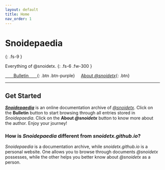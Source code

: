 ```yaml
---
layout: default
title: Home
nav_order: 1
---
```


# Snoidepaedia
{: .fs-9 }

Everything of @snoidetx.
{: .fs-6 .fw-300 }

[&nbsp;&nbsp;&nbsp;&nbsp;&nbsp;&nbsp;&nbsp;Bulletin&nbsp;&nbsp;&nbsp;&nbsp;&nbsp;&nbsp;&nbsp;](){: .btn .btn-purple} &nbsp; &nbsp; [About *@snoidetx*](https://snoidetx.github.io/){: .btn}

---

## Get Started

***[Snoidepaedia](https://snoidetx.github.io/Snoidepaedia/)*** is an online documentation archive of *[@snoidetx](https://snoidetx.github.io/)*. Click on the **Bulletin** button to start browsing through all entries stored in *Snoidepaedia*. Click on the **About *@snoidetx*** button to know more about the author. Enjoy your journey!

### How is *Snoidepaedia* different from *snoidetx.github.io*?

*Snoidepaedia* is a documentation archive, while *snoidetx.github.io* is a personal website. One allows you to browse through documents *@snoidetx* possesses, while the other helps you better know about *@snoidetx* as a person.
